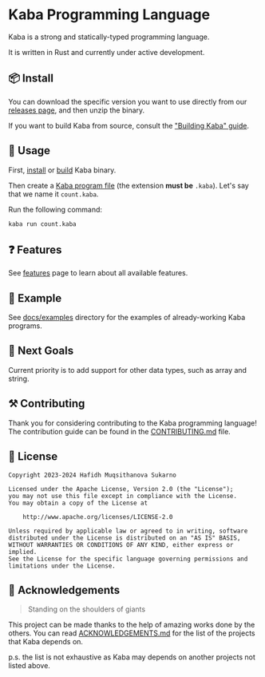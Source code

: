 # Kaba Programming Language

Kaba is a strong and statically-typed programming language.

It is written in Rust and currently under active development.

## 📦 Install

You can download the specific version you want to use directly from our [releases page](https://github.com/snaztoz/kaba/releases), and then unzip the binary.

If you want to build Kaba from source, consult the ["Building Kaba" guide](docs/build.md).

## 🚀 Usage

First, [install](#-install) or [build](docs/build.md) Kaba binary.

Then create a [Kaba program file](docs/features.md) (the extension **must be** `.kaba`). Let's say that we name it `count.kaba`.

Run the following command:

```bash
kaba run count.kaba
```

## ❓ Features

See [features](docs/features.md) page to learn about all available features.

## 🤔 Example

See [docs/examples](docs/examples) directory for the examples of already-working Kaba programs.

## 🎯 Next Goals

Current priority is to add support for other data types, such as array and string.

## ⚒️ Contributing

Thank you for considering contributing to the Kaba programming language! The contribution guide can be found in the [CONTRIBUTING.md](CONTRIBUTING.md) file.

## 📃 License

```text
Copyright 2023-2024 Hafidh Muqsithanova Sukarno

Licensed under the Apache License, Version 2.0 (the "License");
you may not use this file except in compliance with the License.
You may obtain a copy of the License at

    http://www.apache.org/licenses/LICENSE-2.0

Unless required by applicable law or agreed to in writing, software
distributed under the License is distributed on an "AS IS" BASIS,
WITHOUT WARRANTIES OR CONDITIONS OF ANY KIND, either express or implied.
See the License for the specific language governing permissions and
limitations under the License.
```

## 🙌 Acknowledgements

> Standing on the shoulders of giants

This project can be made thanks to the help of amazing works done by the others. You can read [ACKNOWLEDGEMENTS.md](ACKNOWLEDGEMENTS.md) for the list of the projects that Kaba depends on.

p.s. the list is not exhaustive as Kaba may depends on another projects not listed above.
